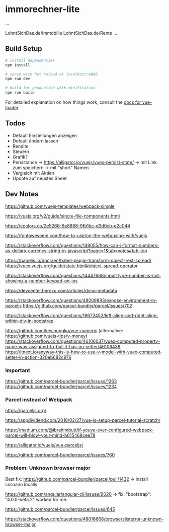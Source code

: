 # immorechner-lite

...

LohntSichDas.de/Immobilie
LohntSichDas.de/Rente
...



## Build Setup

``` bash
# install dependencies
npm install

# serve with hot reload at localhost:8080
npm run dev

# build for production with minification
npm run build
```

For detailed explanation on how things work, consult the [docs for vue-loader](http://vuejs.github.io/vue-loader).

## Todos

- Default Einstellungen anzeigen
- Default ändern lassen
- Rendite  
- Steuern
- Grafik?
- Persistance -> https://alligator.io/vuejs/vuex-persist-state/
    -> mit Link zum speichern
    -> mit "short" Namen 
- Vergleich mit Aktien
- Update auf neustes Sheet



## Dev Notes


https://github.com/vuejs-templates/webpack-simple 

https://vuejs.org/v2/guide/single-file-components.html

https://coolors.co/2e5266-6e8898-9fb1bc-d3d0cb-e2c044

https://fontawesome.com/how-to-use/on-the-web/using-with/vuejs

https://stackoverflow.com/questions/149055/how-can-i-format-numbers-as-dollars-currency-string-in-javascript?page=1&tab=votes#tab-top

https://babeljs.io/docs/en/babel-plugin-transform-object-rest-spread/
https://vuex.vuejs.org/guide/state.html#object-spread-operator

https://stackoverflow.com/questions/14447668/input-type-number-is-not-showing-a-number-keypad-on-ios

https://devcenter.heroku.com/articles/dyno-metadata

https://stackoverflow.com/questions/48009893/expose-environment-in-parceljs
https://github.com/parcel-bundler/parcel/issues/702

https://stackoverflow.com/questions/18672452/left-align-and-right-align-within-div-in-bootstrap

https://github.com/kevinongko/vue-numeric (alternative: https://github.com/vuejs-tips/v-money)
https://stackoverflow.com/questions/46106037/vuex-computed-property-name-was-assigned-to-but-it-has-no-setter/46106438
https://itnext.io/anyway-this-is-how-to-use-v-model-with-vuex-computed-setter-in-action-320eb682c976

### Important

https://github.com/parcel-bundler/parcel/issues/1363 
https://github.com/parcel-bundler/parcel/issues/1234

### Parcel instead of Webpack

https://parceljs.org/

https://appdividend.com/2018/02/27/vue-js-setup-parcel-tutorial-scratch/

https://medium.com/@ibrahimbutt/if-youve-ever-configured-webpack-parcel-will-blow-your-mind-b615468cee78

https://alligator.io/vuejs/vue-parceljs/

https://github.com/parcel-bundler/parcel/issues/760

### Problem: Unknown browser major

Best fix:
https://github.com/parcel-bundler/parcel/pull/1432 => install cssnano locally

https://github.com/angular/angular-cli/issues/9020 => fix: "bootstrap": "4.0.0-beta.2" worked for me.

https://github.com/parcel-bundler/parcel/issues/645

https://stackoverflow.com/questions/48016668/browserslisterror-unknown-browser-major
